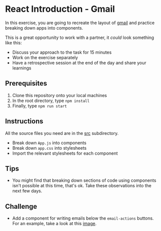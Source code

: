 # React Introduction - Gmail

In this exercise, you are going to recreate the layout of [gmail](./images/gmail-email-view-intro.png) and practice breaking down apps into components.

This is a great opportunity to work with a partner, it _could_ look something like this:

- Discuss your approach to the task for 15 minutes
- Work on the exercise separately
- Have a retrospective session at the end of the day and share your learnings

## Prerequisites

1. Clone this repository onto your local machines
2. In the root directory, type `npm install`
3. Finally, type `npm run start`

## Instructions

All the source files you need are in the [src](./src) subdirectory.

- Break down `App.js` into components
- Break down `app.css` into stylesheets
- Import the relevant stylesheets for each component

## Tips

- You might find that breaking down sections of code using components isn't possible at this time, that's ok. Take these observations into the next few days.

## Challenge

- Add a component for writing emails below the `email-actions` buttons. For an example, take a look at this [image](./images/write-email-component.png).
